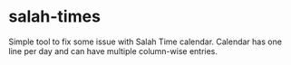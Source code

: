 # salah-times
Simple tool to fix some issue with Salah Time calendar. Calendar has one line per day and can have multiple column-wise entries.
